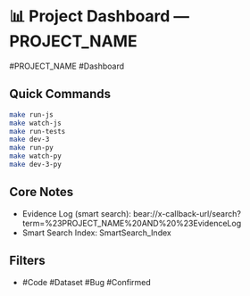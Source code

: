 # 📊 Project Dashboard — PROJECT_NAME
#PROJECT_NAME #Dashboard

## Quick Commands
```bash
make run-js
make watch-js
make run-tests
make dev-3
make run-py
make watch-py
make dev-3-py
```

## Core Notes
- Evidence Log (smart search): bear://x-callback-url/search?term=%23PROJECT_NAME%20AND%20%23EvidenceLog
- Smart Search Index: SmartSearch_Index

## Filters
- #Code #Dataset #Bug #Confirmed
